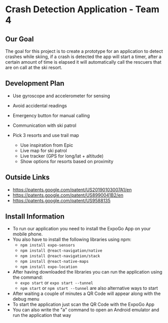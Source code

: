 # Crash Detection Application - Team 4

## Our Goal
The goal for this project is to create a prototype for an application to detect crashes while skiing, if a crash is detected the app will start a timer, after a certain amount of time is elapsed it will automatically call the rescuers that are on call at the ski resort.

## Development Plan
- Use gyroscope and accelerometer for sensing
- Avoid accidental readings
- Emergency button for manual calling
- Communication with ski patrol

- Pick 3 resorts and use trail map
  - Use inspiration from Epic
  - Live map for ski patrol
  - Live tracker (GPS for long/lat + altitude)
  - Show options for resorts based on proximity

## Outside Links
- https://patents.google.com/patent/US20190103007A1/en
- https://patents.google.com/patent/US8990041B2/en
- https://patents.google.com/patent/US9588135

## Install Information
- To run our application you need to install the ExpoGo App on your mobile phone.
- You also have to install the following libraries using npm:
  - `npm install expo-sensors`
  - `npm install @react-navigation/native`
  - `npm install @react-navigation/stack`
  - `npm install @react-native-maps`
  - `npm install expo-location`
- After having downloaded the libraries you can run the application using the command:
  - `expo start` or `expo start --tunnel`
  - `npm start` or `npm start --tunnel` are also alternative ways to start
- After waiting a couple of minutes a QR Code will appear along with the debug menu
- To start the application just scan the QR Code with the ExpoGo App
- You can also write the "a" command to open an Android emulator and run the application that way 
